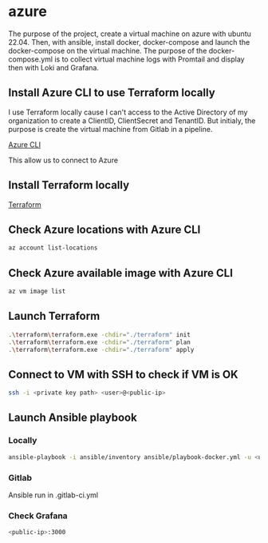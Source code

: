 # azure

The purpose of the project, create a virtual machine on azure with ubuntu 22.04. Then, with ansible, install docker, docker-compose and launch the docker-compose on the virtual machine. The purpose of the docker-compose.yml is to collect virtual machine logs with Promtail and display then with Loki and Grafana.

## Install Azure CLI to use Terraform locally

I use Terraform locally cause I can't access to the Active Directory of my organization to create a ClientID, ClientSecret and TenantID. But initialy, the purpose is create the virtual machine from Gitlab in a pipeline.

[Azure CLI](https://learn.microsoft.com/fr-fr/cli/azure/install-azure-cli-windows?tabs=azure-cli)

This allow us to connect to Azure

## Install Terraform locally

[Terraform](https://developer.hashicorp.com/terraform/downloads?product_intent=terraform)

## Check Azure locations with Azure CLI

```sh
az account list-locations
```

## Check Azure available image with Azure CLI

```sh
az vm image list
```

## Launch Terraform

```sh
.\terraform\terraform.exe -chdir="./terraform" init
.\terraform\terraform.exe -chdir="./terraform" plan
.\terraform\terraform.exe -chdir="./terraform" apply
```

## Connect to VM with SSH to check if VM is OK

```sh
ssh -i <private key path> <user>@<public-ip>
```

## Launch Ansible playbook 

### Locally 

```sh
ansible-playbook -i ansible/inventory ansible/playbook-docker.yml -u <user> --private-key=~/.ssh/id_rsa
```

### Gitlab

Ansible run in .gitlab-ci.yml

### Check Grafana

```sh
<public-ip>:3000
```